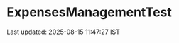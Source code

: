 # ExpensesManagementTest






























































































































































Last updated: 2025-08-15 11:47:27 IST

